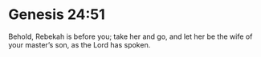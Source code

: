 # Genesis 24:51

Behold, Rebekah is before you; take her and go, and let her be the wife of your master’s son, as the Lord has spoken.
